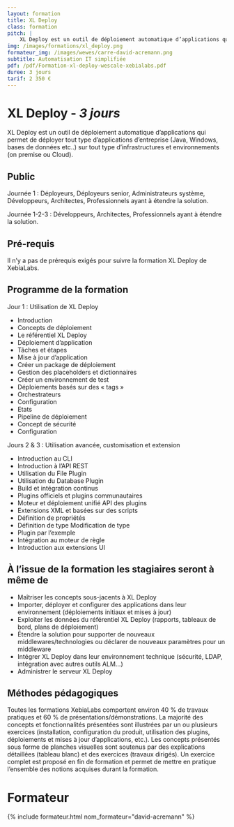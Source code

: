 ```yaml
---
layout: formation
title: XL Deploy
class: formation
pitch: |
    XL Deploy est un outil de déploiement automatique d’applications qui permet de déployer tout type d’applications d’entreprise (Java, Windows, bases de données etc..) sur tout type d’infrastructures et environnements (on premise ou Cloud).
img: /images/formations/xl_deploy.png
formateur_img: /images/wewes/carre-david-acremann.png
subtitle: Automatisation IT simplifiée
pdf: /pdf/Formation-xl-deploy-wescale-xebialabs.pdf
duree: 3 jours
tarif: 2 350 €
---
```


# XL Deploy - *3 jours*

XL Deploy est un outil de déploiement automatique d’applications qui permet de déployer tout type d’applications d’entreprise (Java, Windows, bases de données etc..) sur tout type d’infrastructures et environnements (on premise ou Cloud).

## Public

Journée 1 : Déployeurs, Déployeurs senior, Administrateurs système, Développeurs, Architectes, Professionnels ayant à étendre la solution.

Journée 1-2-3 : Développeurs, Architectes, Professionnels ayant à étendre la solution.

## Pré-requis

Il n’y a pas de prérequis exigés pour suivre la formation XL Deploy de XebiaLabs.

## Programme de la formation

Jour 1 : Utilisation de XL Deploy
* Introduction
* Concepts de déploiement
* Le référentiel XL Deploy
* Déploiement d’application
* Tâches et étapes
* Mise à jour d’application
* Créer un package de déploiement
* Gestion des placeholders et dictionnaires
* Créer un environnement de test
* Déploiements basés sur des « tags »
* Orchestrateurs
* Configuration
* Etats
* Pipeline de déploiement
* Concept de sécurité
* Configuration

Jours 2 & 3 : Utilisation avancée, customisation et extension
* Introduction au CLI
* Introduction à l’API REST
* Utilisation du File Plugin 
* Utilisation du Database Plugin
* Build et intégration continus 
* Plugins officiels et plugins communautaires 
* Moteur et déploiement unifié API des plugins 
* Extensions XML et basées sur des scripts
* Définition de propriétés 
* Définition de type Modification de type
* Plugin par l’exemple 
* Intégration au moteur de règle
* Introduction aux extensions UI

## À l’issue de la formation les stagiaires seront à même de

* Maîtriser les concepts sous-jacents à XL Deploy
* Importer, déployer et configurer des applications dans leur environnement (déploiements initiaux et mises à jour)
* Exploiter les données du référentiel XL Deploy (rapports, tableaux de bord, plans de déploiement)
* Étendre la solution pour supporter de nouveaux middlewares/technologies ou déclarer de nouveaux paramètres pour un middleware
* Intégrer XL Deploy dans leur environnement technique (sécurité, LDAP, intégration avec autres outils ALM…)
* Administrer le serveur XL Deploy

## Méthodes pédagogiques

Toutes les formations XebiaLabs comportent environ 40 % de travaux pratiques et 60 % de présentations/démonstrations. La majorité des concepts et fonctionnalités présentées sont illustrées par un ou plusieurs exercices (installation, configuration du produit, utilisation des plugins, déploiements et mises à jour d’applications, etc.).
Les concepts présentés sous forme de planches visuelles sont soutenus par des explications détaillées (tableau blanc) et des exercices (travaux dirigés). Un exercice complet est proposé en fin de formation et permet de mettre en pratique l’ensemble des notions acquises durant la formation.

# Formateur

{% include formateur.html nom_formateur="david-acremann" %}

